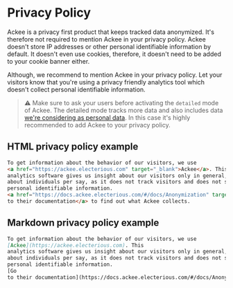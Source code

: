 # Privacy Policy

Ackee is a privacy first product that keeps tracked data anonymized. It's therefore not required to mention Ackee in your privacy policy. Ackee doesn't store IP addresses or other personal identifiable information by default. It doesn't even use cookies, therefore, it doesn't need to be added to your cookie banner either.

Although, we recommend to mention Ackee in your privacy policy. Let your visitors know that you're using a privacy friendly analytics tool which doesn't collect personal identifiable information.

> ⚠️ Make sure to ask your users before activating the `detailed` mode of Ackee. The detailed mode tracks more data and also includes data [we're considering as personal data](Anonymization.md#personal-data). In this case it's highly recommended to add Ackee to your privacy policy.

## HTML privacy policy example

```html
To get information about the behavior of our visitors, we use
<a href="https://ackee.electerious.com" target="_blank">Ackee</a>. This
analytics software gives us insight about our visitors only in general, but not
about individuals per say, as it does not track visitors and does not store any
personal identifiable information.
<a href="https://docs.ackee.electerious.com/#/docs/Anonymization" target="_blank">Go
to their documentation</a> to find out what Ackee collects.
```

## Markdown privacy policy example

```md
To get information about the behavior of our visitors, we use
[Ackee](https://ackee.electerious.com). This
analytics software gives us insight about our visitors only in general, but not
about individuals per say, as it does not track visitors and does not store any
personal identifiable information.
[Go
to their documentation](https://docs.ackee.electerious.com/#/docs/Anonymization) to find out what Ackee collects.
```